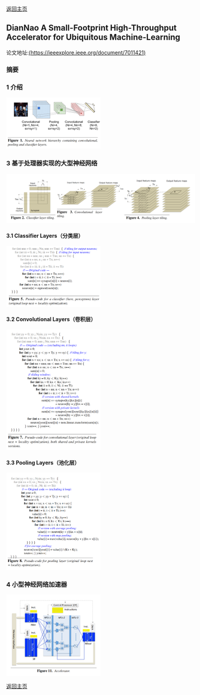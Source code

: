 [返回主页](../../README.md)

## DianNao A Small-Footprint High-Throughput Accelerator for Ubiquitous Machine-Learning

论文地址:[(https://ieeexplore.ieee.org/document/7011421)](https://ieeexplore.ieee.org/document/7011421)  

### 摘要

### 1 介绍

<img src="./fig1.png" width="50%" height="50%">

### 3 基于处理器实现的大型神经网络

<img src="./fig2.png" >

#### 3.1 Classifier Layers（分类层）

<img src="./fig3.png" width="50%" height="50%">

#### 3.2 Convolutional Layers（卷积层）

<img src="./fig5.png" width="50%" height="50%">

#### 3.3 Pooling Layers（池化层）

<img src="./fig6.png" width="50%" height="50%">

### 4 小型神经网络加速器

<img src="./fig9.png" width="50%" height="50%">

[返回主页](../../README.md)